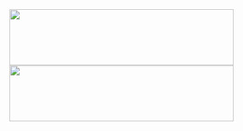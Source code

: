 <a href="https://github.com/devxb/gitanimals">
  <img
    src="https://render.gitanimals.org/lines/tpgusgh?pet-id=600546193869073876"
    width="400"
    height="100"
  />
    <img
    src="https://render.gitanimals.org/lines/tpgusgh?pet-id=600549679683827533"
    width="400"
    height="100"
  />
</a>

